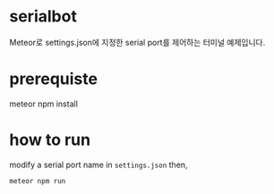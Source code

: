 # serialbot
Meteor로 settings.json에 지정한 serial port를 제어하는 터미널 예제입니다.

# prerequiste
meteor npm install

# how to run
modify a serial port name in ```settings.json```
then, 
```
meteor npm run
```
